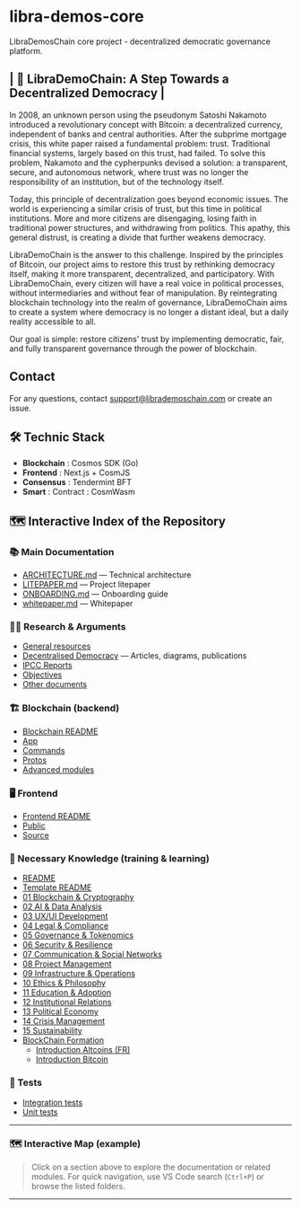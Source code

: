 # libra-demos-core
LibraDemosChain core project - decentralized democratic governance platform.

## | 🧿 LibraDemoChain: A Step Towards a Decentralized Democracy |

In 2008, an unknown person using the pseudonym Satoshi Nakamoto introduced a revolutionary concept with Bitcoin: a decentralized currency, independent of banks and central authorities. After the subprime mortgage crisis, this white paper raised a fundamental problem: trust. Traditional financial systems, largely based on this trust, had failed. To solve this problem, Nakamoto and the cypherpunks devised a solution: a transparent, secure, and autonomous network, where trust was no longer the responsibility of an institution, but of the technology itself.

Today, this principle of decentralization goes beyond economic issues. The world is experiencing a similar crisis of trust, but this time in political institutions. More and more citizens are disengaging, losing faith in traditional power structures, and withdrawing from politics. This apathy, this general distrust, is creating a divide that further weakens democracy.

LibraDemoChain is the answer to this challenge. Inspired by the principles of Bitcoin, our project aims to restore this trust by rethinking democracy itself, making it more transparent, decentralized, and participatory. With LibraDemoChain, every citizen will have a real voice in political processes, without intermediaries and without fear of manipulation. By reintegrating blockchain technology into the realm of governance, LibraDemoChain aims to create a system where democracy is no longer a distant ideal, but a daily reality accessible to all.

Our goal is simple: restore citizens' trust by implementing democratic, fair, and fully transparent governance through the power of blockchain.

## Contact
For any questions, contact support@librademoschain.com or create an issue.


## 🛠 Technic Stack
- **Blockchain** : Cosmos SDK (Go)
- **Frontend** : Next.js + CosmJS
- **Consensus** : Tendermint BFT
- **Smart** : Contract : CosmWasm

## 🗺️ Interactive Index of the Repository

### 📚 Main Documentation

- [ARCHITECTURE.md](docs/ARCHITECTURE.md) — Technical architecture
- [LITEPAPER.md](docs/LITEPAPER.md) — Project litepaper
- [ONBOARDING.md](docs/ONBOARDING.md) — Onboarding guide
- [whitepaper.md](docs/whitepaper.md) — Whitepaper

### 🧑‍🔬 Research & Arguments

- [General resources](docs/research_arguments/Ressources.md)
- [Decentralised Democracy](docs/research_arguments/Decentralised_Democraty/) — Articles, diagrams, publications
- [IPCC Reports](docs/research_arguments/GIEC_Rapports/)
- [Objectives](docs/research_arguments/Objectifs/)
- [Other documents](docs/research_arguments/Others_Documents/)

### 🏗️ Blockchain (backend)

- [Blockchain README](blockchain/README.md)
- [App](blockchain/app/)
- [Commands](blockchain/cmd/)
- [Protos](blockchain/proto/)
- [Advanced modules](blockchain/x/)

### 🖥️ Frontend

- [Frontend README](frontend/README.md)
- [Public](frontend/public/)
- [Source](frontend/src/)

### 🧠 Necessary Knowledge (training & learning)

- [README](NecessaryKnowledge/README.md)
- [Template README](NecessaryKnowledge/Template_REDAME.md)
- [01 Blockchain & Cryptography](NecessaryKnowledge/01_Blockchain_Cryptography/)
- [02 AI & Data Analysis](NecessaryKnowledge/02_AI_DataAnalysis/)
- [03 UX/UI Development](NecessaryKnowledge/03_UX_UI_Development/)
- [04 Legal & Compliance](NecessaryKnowledge/04_Legal_Compliance/)
- [05 Governance & Tokenomics](NecessaryKnowledge/05_Governance_Tokenomics/)
- [06 Security & Resilience](NecessaryKnowledge/06_Security_Resilience/)
- [07 Communication & Social Networks](NecessaryKnowledge/07_Communication_SocialNetworks/)
- [08 Project Management](NecessaryKnowledge/08_Project_Management/)
- [09 Infrastructure & Operations](NecessaryKnowledge/09_Infrastructure_Operations/)
- [10 Ethics & Philosophy](NecessaryKnowledge/10_Ethics_Phylosophy/)
- [11 Education & Adoption](NecessaryKnowledge/11_Education_Adoption/)
- [12 Institutional Relations](NecessaryKnowledge/12_Institutional_Relations/)
- [13 Political Economy](NecessaryKnowledge/13_Political_Economy/)
- [14 Crisis Management](NecessaryKnowledge/14_Crisis_Management/)
- [15 Sustainability](NecessaryKnowledge/15_Sustainability/)
- [BlockChain Formation](NecessaryKnowledge/BlockChain_Formation/)
    - [Introduction Altcoins (FR)](NecessaryKnowledge/BlockChain_Formation/Introduction_AltCoins_FR.html)
    - [Introduction Bitcoin](NecessaryKnowledge/BlockChain_Formation/Introduction_Bitcoin.html)

### 🧪 Tests

- [Integration tests](tests/integration/)
- [Unit tests](tests/unit/)

---

### 🗺️ Interactive Map (example)

> Click on a section above to explore the documentation or related modules.
> For quick navigation, use VS Code search (`Ctrl+P`) or browse the listed folders.

---
